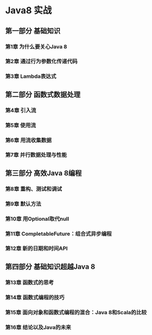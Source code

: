 # Java8 实战

## 第一部分 基础知识
### 第1章 为什么要关心Java 8
### 第2章 通过行为参数化传递代码
### 第3章 Lambda表达式

## 第二部分 函数式数据处理
### 第4章 引入流
### 第5章 使用流
### 第6章 用流收集数据
### 第7章 并行数据处理与性能

## 第三部分 高效Java 8编程
### 第8章 重构、测试和调试
### 第9章 默认方法
### 第10章 用Optional取代null
### 第11章 CompletableFuture：组合式异步编程
### 第12章 新的日期和时间API

## 第四部分 基础知识超越Java 8
### 第13章 函数式的思考
### 第14章 函数式编程的技巧
### 第15章 面向对象和函数式编程的混合：Java 8和Scala的比较
### 第16章 结论以及Java的未来